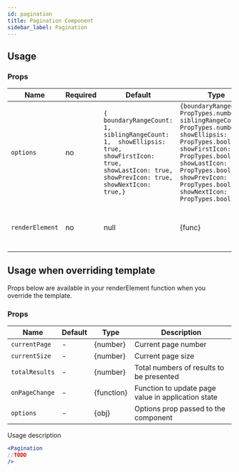 ```yaml
---
id: pagination
title: Pagination Component
sidebar_label: Pagination
---
```

## Usage

### Props

| Name                      | Required  | Default       | Type      | Description             |
| --------------------------|-----------|---------------| ----------|-------------------------|
| ``options``               | no        | ``{ boundaryRangeCount: 1, siblingRangeCount: 1,  showEllipsis: true, showFirstIcon: true,  showLastIcon: true,  showPrevIcon: true,  showNextIcon: true,} ``        | ``{boundaryRangeCount: PropTypes.number, siblingRangeCount: PropTypes.number, showEllipsis: PropTypes.bool, showFirstIcon: PropTypes.bool, showLastIcon: PropTypes.bool, showPrevIcon: PropTypes.bool, showNextIcon: PropTypes.bool, } ``   | Options to customize the styling of the component |
| ``renderElement``         | no        | null          | {func}    | Function to override the the component's template |



## Usage when overriding template

Props below are available in your renderElement function when you override the template.

### Props

| Name              | Default       | Type      | Description             |
| ------------------|---------------| ----------|-------------|
| ``currentPage``   |  -            | {number}  | Current page number |
| ``currentSize``   |  -            | {number}  | Current page size |
| ``totalResults``  |  -            | {number}  | Total numbers of results to be presented |
| ``onPageChange``  |  -            | {function}| Function to update page value in application state |
| ``options``       |  -            | {obj}     | Options prop passed to the component |


Usage description
```jsx
<Pagination
//TODO
/>
```